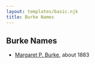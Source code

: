 ```yaml
---
layout: templates/basic.njk
title: Burke Names
---
```

## Burke Names
- [Margaret P. Burke](/people/2/29782872), about 1883